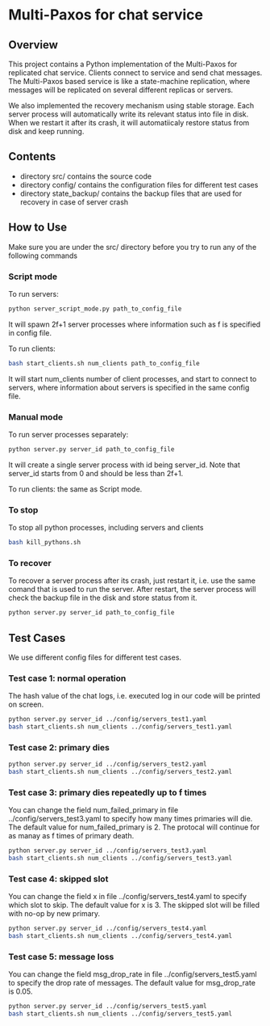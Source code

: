 # Multi-Paxos for chat service


## Overview
This project contains a Python implementation of the Multi-Paxos for replicated chat service. Clients connect to service and send chat messages. The Multi-Paxos based service is like a state-machine replication, where messages will be replicated on several different replicas or servers. 

We also implemented the recovery mechanism using stable storage. Each server process will automatically write its relevant status into file in disk. When we restart it after its crash, it will automatiicaly restore status from disk and keep running.

## Contents
* directory src/ contains the source code
* directory config/ contains the configuration files for different test cases
* directory state_backup/ contains the backup files that are used for recovery in case of server crash

## How to Use
Make sure you are under the src/ directory before you try to run any of the following commands
### Script mode 
To run servers:
```bash
python server_script_mode.py path_to_config_file
```
It will spawn 2f+1 server processes where information such as f is specified in config file.

To run clients:
```bash
bash start_clients.sh num_clients path_to_config_file
```
It will start num_clients number of client processes, and start to connect to servers, where information about servers is specified in the same config file.

### Manual mode
To run server processes separately:
```bash
python server.py server_id path_to_config_file
```
It will create a single server process with id being server_id. Note that server_id starts from 0 and should be less than 2f+1.

To run clients: the same as Script mode.

### To stop
To stop all python processes, including servers and clients
```bash
bash kill_pythons.sh
```

### To recover
To recover a server process after its crash, just restart it, i.e. use the same comand that is used to run the server. After restart, the server process will check the backup file in the disk and store status from it.
```bash
python server.py server_id path_to_config_file
```

## Test Cases
We use different config files for different test cases.
### Test case 1: normal operation
The hash value of the chat logs, i.e. executed log in our code will be printed on screen. 
```bash
python server.py server_id ../config/servers_test1.yaml
bash start_clients.sh num_clients ../config/servers_test1.yaml
```

### Test case 2: primary dies
```bash
python server.py server_id ../config/servers_test2.yaml
bash start_clients.sh num_clients ../config/servers_test2.yaml
```

### Test case 3: primary dies repeatedly up to f times
You can change the field num_failed_primary in file ../config/servers_test3.yaml to specify how many times primaries will die. The default value for num_failed_primary is 2. The protocal will continue for as manay as f times of primary death.
```bash
python server.py server_id ../config/servers_test3.yaml
bash start_clients.sh num_clients ../config/servers_test3.yaml
```

### Test case 4: skipped slot
You can change the field x in file ../config/servers_test4.yaml to specify which slot to skip. The default value for x is 3. The skipped slot will be filled with no-op by new primary.
```bash
python server.py server_id ../config/servers_test4.yaml
bash start_clients.sh num_clients ../config/servers_test4.yaml
```

### Test case 5: message loss
You can change the field msg_drop_rate in file ../config/servers_test5.yaml to specify the drop rate of messages. The default value for msg_drop_rate is 0.05. 
```bash
python server.py server_id ../config/servers_test5.yaml
bash start_clients.sh num_clients ../config/servers_test5.yaml
```


